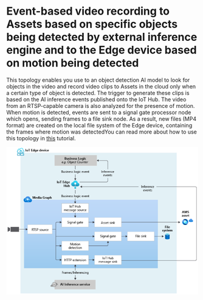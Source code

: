 # Event-based video recording to Assets based on specific objects being detected by external inference engine and to the Edge device based on motion being detected

This topology enables you use to an object detection AI model to look for objects in the video and record video clips to Assets in the cloud only when a certain type of object is detected. The trigger to generate these clips is based on the AI inference events published onto the IoT Hub. The video from an RTSP-capable camera is also analyzed for the presence of motion. When motion is detected, events are sent to a signal gate processor node which opens, sending frames to a file sink node. As a result, new files (MP4 format) are created on the local file system of the Edge device, containing the frames where motion was detectedYou can read more about how to use this topology in [this](https://docs.microsoft.com/azure/media-services/live-video-analytics-edge/2-signal-gate-tutorial) tutorial.
<br>
<p align="center">
  <img src="./topology.png" title="Event-based video recording to Assets based on specific objects being detected by external inference engine and to the Edge device based on motion being detected"/>
</p>
<br>
